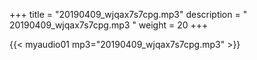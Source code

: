 +++
title = "20190409_wjqax7s7cpg.mp3"
description = " 20190409_wjqax7s7cpg.mp3 "
weight = 20
+++

{{< myaudio01 mp3="20190409_wjqax7s7cpg.mp3" >}}


